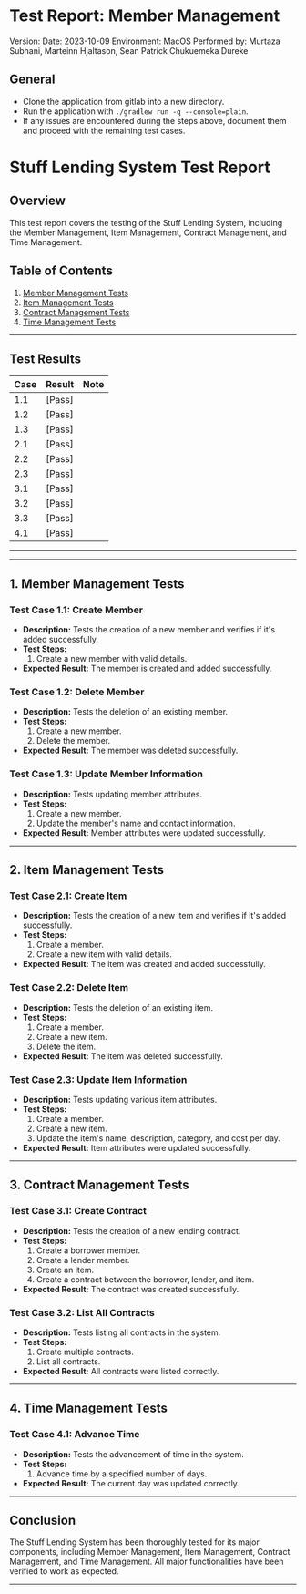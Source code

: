 # Test Report: Member Management

Version: 
Date: 2023-10-09
Environment: MacOS 
Performed by: Murtaza Subhani, Marteinn Hjaltason, Sean Patrick Chukuemeka Dureke

## General

- Clone the application from gitlab into a new directory.
- Run the application with `./gradlew run -q --console=plain`.
- If any issues are encountered during the steps above, document them and proceed with the remaining test cases.

# Stuff Lending System Test Report

## Overview
This test report covers the testing of the Stuff Lending System, including the Member Management, Item Management, Contract Management, and Time Management.

## Table of Contents
1. [Member Management Tests](#member-management-tests)
2. [Item Management Tests](#item-management-tests)
3. [Contract Management Tests](#contract-management-tests)
4. [Time Management Tests](#time-management-tests)


---
## Test Results

| Case  | Result  | Note               |
|-------|---------|--------------------|
| 1.1   | [Pass]  |                    |
| 1.2   | [Pass]  |                    |
| 1.3   | [Pass]  |                    |
| 2.1   | [Pass]  |                    |
| 2.2   | [Pass]  |                    |
| 2.3   | [Pass]  |                    |
| 3.1   | [Pass]  |                    |
| 3.2   | [Pass]  |                    |
| 3.3   | [Pass]  |                    |
| 4.1   | [Pass]  |                    |
---------------------------------------

---

## 1. Member Management Tests

### Test Case 1.1: Create Member
- **Description:** Tests the creation of a new member and verifies if it's added successfully.
- **Test Steps:**
  1. Create a new member with valid details.
- **Expected Result:** The member is created and added successfully.

### Test Case 1.2: Delete Member
- **Description:** Tests the deletion of an existing member.
- **Test Steps:**
  1. Create a new member.
  2. Delete the member.
- **Expected Result:** The member was deleted successfully.

### Test Case 1.3: Update Member Information
- **Description:** Tests updating member attributes.
- **Test Steps:**
  1. Create a new member.
  2. Update the member's name and contact information.
- **Expected Result:** Member attributes were updated successfully.

---

## 2. Item Management Tests

### Test Case 2.1: Create Item
- **Description:** Tests the creation of a new item and verifies if it's added successfully.
- **Test Steps:**
  1. Create a member.
  2. Create a new item with valid details.
- **Expected Result:** The item was created and added successfully.

### Test Case 2.2: Delete Item
- **Description:** Tests the deletion of an existing item.
- **Test Steps:**
  1. Create a member.
  2. Create a new item.
  3. Delete the item.
- **Expected Result:** The item was deleted successfully.

### Test Case 2.3: Update Item Information
- **Description:** Tests updating various item attributes.
- **Test Steps:**
  1. Create a member.
  2. Create a new item.
  3. Update the item's name, description, category, and cost per day.
- **Expected Result:** Item attributes were updated successfully.

---

## 3. Contract Management Tests

### Test Case 3.1: Create Contract
- **Description:** Tests the creation of a new lending contract.
- **Test Steps:**
  1. Create a borrower member.
  2. Create a lender member.
  3. Create an item.
  4. Create a contract between the borrower, lender, and item.
- **Expected Result:** The contract was created successfully.

### Test Case 3.2: List All Contracts
- **Description:** Tests listing all contracts in the system.
- **Test Steps:**
  1. Create multiple contracts.
  2. List all contracts.
- **Expected Result:** All contracts were listed correctly.

---

## 4. Time Management Tests

### Test Case 4.1: Advance Time
- **Description:** Tests the advancement of time in the system.
- **Test Steps:**
  1. Advance time by a specified number of days.
- **Expected Result:** The current day was updated correctly.

---

## Conclusion
The Stuff Lending System has been thoroughly tested for its major components, including Member Management, Item Management, Contract Management, and Time Management. All major functionalities have been verified to work as expected.

---
